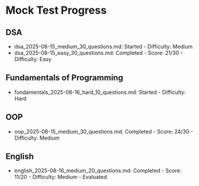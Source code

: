 # Mock Test Progress

## DSA
- dsa_2025-08-15_medium_30_questions.md: Started - Difficulty: Medium
- dsa_2025-08-15_easy_30_questions.md: Completed - Score: 21/30 - Difficulty: Easy

## Fundamentals of Programming
- fundamentals_2025-08-16_hard_10_questions.md: Started - Difficulty: Hard

## OOP
- oop_2025-08-15_medium_30_questions.md: Completed - Score: 24/30 - Difficulty: Medium

## English
- english_2025-08-16_medium_20_questions.md: Completed - Score: 11/20 - Difficulty: Medium - Evaluated